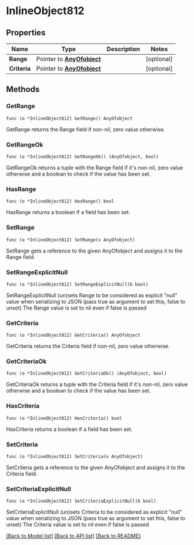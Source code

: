 # InlineObject812

## Properties

Name | Type | Description | Notes
------------ | ------------- | ------------- | -------------
**Range** | Pointer to [**AnyOfobject**](anyOf&lt;object&gt;.md) |  | [optional] 
**Criteria** | Pointer to [**AnyOfobject**](anyOf&lt;object&gt;.md) |  | [optional] 

## Methods

### GetRange

`func (o *InlineObject812) GetRange() AnyOfobject`

GetRange returns the Range field if non-nil, zero value otherwise.

### GetRangeOk

`func (o *InlineObject812) GetRangeOk() (AnyOfobject, bool)`

GetRangeOk returns a tuple with the Range field if it's non-nil, zero value otherwise
and a boolean to check if the value has been set.

### HasRange

`func (o *InlineObject812) HasRange() bool`

HasRange returns a boolean if a field has been set.

### SetRange

`func (o *InlineObject812) SetRange(v AnyOfobject)`

SetRange gets a reference to the given AnyOfobject and assigns it to the Range field.

### SetRangeExplicitNull

`func (o *InlineObject812) SetRangeExplicitNull(b bool)`

SetRangeExplicitNull (un)sets Range to be considered as explicit "null" value
when serializing to JSON (pass true as argument to set this, false to unset)
The Range value is set to nil even if false is passed
### GetCriteria

`func (o *InlineObject812) GetCriteria() AnyOfobject`

GetCriteria returns the Criteria field if non-nil, zero value otherwise.

### GetCriteriaOk

`func (o *InlineObject812) GetCriteriaOk() (AnyOfobject, bool)`

GetCriteriaOk returns a tuple with the Criteria field if it's non-nil, zero value otherwise
and a boolean to check if the value has been set.

### HasCriteria

`func (o *InlineObject812) HasCriteria() bool`

HasCriteria returns a boolean if a field has been set.

### SetCriteria

`func (o *InlineObject812) SetCriteria(v AnyOfobject)`

SetCriteria gets a reference to the given AnyOfobject and assigns it to the Criteria field.

### SetCriteriaExplicitNull

`func (o *InlineObject812) SetCriteriaExplicitNull(b bool)`

SetCriteriaExplicitNull (un)sets Criteria to be considered as explicit "null" value
when serializing to JSON (pass true as argument to set this, false to unset)
The Criteria value is set to nil even if false is passed

[[Back to Model list]](../README.md#documentation-for-models) [[Back to API list]](../README.md#documentation-for-api-endpoints) [[Back to README]](../README.md)


